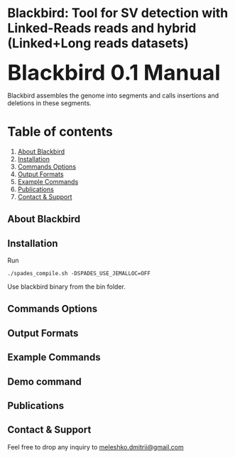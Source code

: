Blackbird: Tool for SV detection with Linked-Reads reads and hybrid (Linked+Long reads datasets)
======
<font size=20>__Blackbird 0.1 Manual__</font>

Blackbird assembles the genome into segments and calls insertions and deletions in these segments.

# Table of contents
1. [About Blackbird](about-blackbird)
2. [Installation](#installation)
3. [Commands Options](#commands-options)
4. [Output Formats](#output-formats)
5. [Example Commands](#example-commands)
6. [Publications](#publications)
7. [Contact & Support](#contact)


<a name="about-blackbird"></a>
## About Blackbird



## Installation

Run 

```
./spades_compile.sh -DSPADES_USE_JEMALLOC=OFF
```

Use blackbird binary from the bin folder.

## Commands Options

## Output Formats

## Example Commands

## Demo command

## Publications


## Contact & Support

Feel free to drop any inquiry to [meleshko.dmitrii@gmail.com]() 